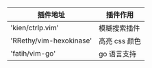 

| 插件地址                | 插件作用      |
|-------------------------|---------------|
| 'kien/ctrlp.vim'        | 模糊搜索插件  |
| 'RRethy/vim-hexokinase' | 高亮 css 颜色 |
| 'fatih/vim-go'          | go 语言支持   |



